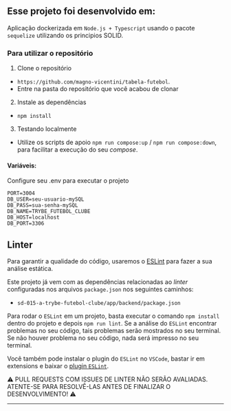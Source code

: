 
## Esse projeto foi desenvolvido em:

Aplicação dockerizada em `Node.js + Typescript` usando o pacote `sequelize` utilizando os principios SOLID.


### Para utilizar o repositório

1. Clone o repositório
  * `https://github.com/magno-vicentini/tabela-futebol`.
  * Entre na pasta do repositório que você acabou de clonar

2. Instale as dependências 
  * `npm install`

3. Testando localmente
  - Utilize os scripts de apoio `npm run compose:up` / `npm run compose:down`, para facilitar a execução do seu *compose*.


#### Variáveis:

Configure seu .env para executar o projeto

```
PORT=3004
DB_USER=seu-usuario-mySQL
DB_PASS=sua-senha-mySQL
DB_NAME=TRYBE_FUTEBOL_CLUBE
DB_HOST=localhost
DB_PORT=3306
```

## Linter

Para garantir a qualidade do código, usaremos o [ESLint](https://eslint.org/) para fazer a sua análise estática.

Este projeto já vem com as dependências relacionadas ao _linter_ configuradas nos arquivos `package.json` nos seguintes caminhos:

- `sd-015-a-trybe-futebol-clube/app/backend/package.json`

Para rodar o `ESLint` em um projeto, basta executar o comando `npm install` dentro do projeto e depois `npm run lint`. Se a análise do `ESLint` encontrar problemas no seu código, tais problemas serão mostrados no seu terminal. Se não houver problema no seu código, nada será impresso no seu terminal.

Você também pode instalar o plugin do `ESLint` no `VSCode`, bastar ir em extensions e baixar o [plugin `ESLint`](https://marketplace.visualstudio.com/items?itemName=dbaeumer.vscode-eslint).

⚠ PULL REQUESTS COM ISSUES DE LINTER NÃO SERÃO AVALIADAS. ATENTE-SE PARA RESOLVÊ-LAS ANTES DE FINALIZAR O DESENVOLVIMENTO! ⚠

---





